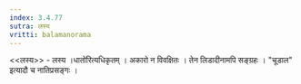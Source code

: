 ```yaml
---
index: 3.4.77
sutra: लस्य
vritti: balamanorama
---
```


<<लस्य>> - लस्य ।धातो॑रित्यधिकृतम् । अकारो न विवक्षितः । तेन लिडादीनामपि सङ्ग्रहः । "चूडाल" इत्यादौ च नातिप्रसङ्गः । 